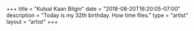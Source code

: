 +++
title = "Kutsal Kaan Bilgin"
date = "2018-08-20T16:20:05-07:00"
description = "Today is my 32th birthday. How time flies."
type = "artist"
layout = "artist"
+++